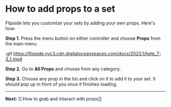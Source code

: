 # How to add props to a set

Flipside lets you customize your sets by adding your own props. Here's how:

**Step 1.** Press the menu button on either controller and choose **Props** from the main menu.

:gif https://flipside.nyc3.cdn.digitaloceanspaces.com/docs/2023.1/help_7-3_1.mp4

**Step 2.** Go to **All Props** and choose from any category.

**Step 3.** Choose any prop in the list and click on it to add it to your set. It should pop up in front of you once it finishes loading.

---

**Next:** [[:How to grab and interact with props]]
